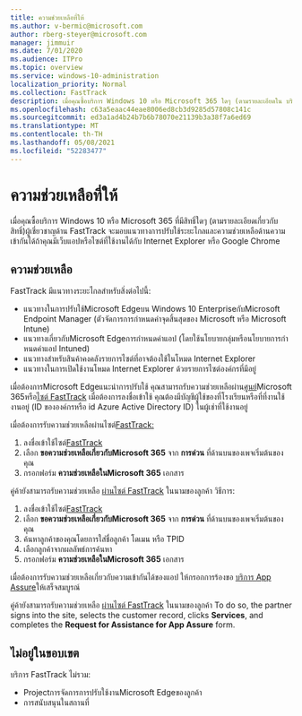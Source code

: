 ```yaml
---
title: ความช่วยเหลือที่ให้
ms.author: v-bermic@microsoft.com
author: rberg-steyer@microsoft.com
manager: jimmuir
ms.date: 7/01/2020
ms.audience: ITPro
ms.topic: overview
ms.service: windows-10-administration
localization_priority: Normal
ms.collection: FastTrack
description: เมื่อคุณซื้อบริการ Windows 10 หรือ Microsoft 365 ใดๆ (ตามรายละเอียดใน บริการและแผนที่มีสิทธิ์) ผู้เชี่ยวชาญด้าน FastTrack จะมอบแนวทางการปรับใช้ระยะไกลและความช่วยเหลือด้านความเข้ากันได้ถ้าคุณมีเว็บแอปหรือไซต์ที่ใช้งานได้กับ Internet Explorer หรือ Google Chrome
ms.openlocfilehash: c63a5eaac44eae8006ed8cb3d9285d57808c141c
ms.sourcegitcommit: ed3a1ad4b24b7b6b78070e21139b3a38f7a6ed69
ms.translationtype: MT
ms.contentlocale: th-TH
ms.lasthandoff: 05/08/2021
ms.locfileid: "52283477"
---
```

# <a name="assistance-offered"></a>ความช่วยเหลือที่ให้

เมื่อคุณซื้อบริการ Windows 10 หรือ Microsoft 365 ที่มีสิทธิ์ใดๆ (ตามรายละเอียดเกี่ยวกับสิทธิ์)[](eligibility.md)ผู้เชี่ยวชาญด้าน FastTrack จะมอบแนวทางการปรับใช้ระยะไกลและความช่วยเหลือด้านความเข้ากันได้ถ้าคุณมีเว็บแอปหรือไซต์ที่ใช้งานได้กับ Internet Explorer หรือ Google Chrome 

## <a name="assistance"></a>ความช่วยเหลือ

FastTrack มีแนวทางระยะไกลสําหรับสิ่งต่อไปนี้:
- แนวทางในการปรับใช้Microsoft Edgeบน Windows 10 EnterpriseกับMicrosoft Endpoint Manager (ตัวจัดการการกําหนดค่าจุดสิ้นสุดของ Microsoft หรือ Microsoft Intune)
- แนวทางเกี่ยวกับMicrosoft Edgeการกําหนดค่าแอป (โดยใช้นโยบายกลุ่มหรือนโยบายการกําหนดค่าแอป Intuned)
- แนวทางสําหรับสินค้าคงคลังรายการไซต์ที่อาจต้องใช้ในโหมด Internet Explorer
- แนวทางในการเปิดใช้งานโหมด Internet Explorer ด้วยรายการไซต์องค์กรที่มีอยู่

เมื่อต้องการMicrosoft Edgeแนะนําการปรับใช้ คุณสามารถรับความช่วยเหลือผ่าน[ศูนย์](https://go.microsoft.com/fwlink/?linkid=2032704)Microsoft 365หรือ[ไซต์ FastTrack](https://go.microsoft.com/fwlink/?linkid=780698) เมื่อต้องการลงชื่อเข้าใช้ คุณต้องมีบัญชีผู้ใช้ของที่โรงเรียนหรือที่ที่งานใช้งานอยู่ (ID ขององค์กรหรือ id Azure Active Directory ID) ในผู้เช่าที่ใช้งานอยู่ 

เมื่อต้องการรับความช่วยเหลือผ่านไซต์[FastTrack:](https://go.microsoft.com/fwlink/?linkid=780698) 
1.    ลงชื่อเข้าใช้ไซต์[FastTrack](https://go.microsoft.com/fwlink/?linkid=780698) 
2.    เลือก **ขอความช่วยเหลือเกี่ยวกับMicrosoft 365** จาก **การด่วน** ที่ด้านบนของเพจเริ่มต้นของคุณ
3.    กรอกฟอร์ม **ความช่วยเหลือในMicrosoft 365** เอกสาร
  
คู่ค้ายังสามารถรับความช่วยเหลือ [ผ่านไซต์ FastTrack](https://go.microsoft.com/fwlink/?linkid=780698) ในนามของลูกค้า วิธีการ:
1.    ลงชื่อเข้าใช้ไซต์[FastTrack](https://go.microsoft.com/fwlink/?linkid=780698) 
2.    เลือก **ขอความช่วยเหลือเกี่ยวกับMicrosoft 365** จาก **การด่วน** ที่ด้านบนของเพจเริ่มต้นของคุณ
3.    ค้นหาลูกค้าของคุณโดยการใส่ชื่อลูกค้า โดเมน หรือ TPID
4.    เลือกลูกค้าจากผลลัพธ์การค้นหา
5.    กรอกฟอร์ม **ความช่วยเหลือในMicrosoft 365** เอกสาร
 
เมื่อต้องการรับความช่วยเหลือเกี่ยวกับความเข้ากันได้ของแอป ให้กรอกการร้องขอ [บริการ App Assure](https://go.microsoft.com/fwlink/?linkid=2022721)ให้เสร็จสมบูรณ์

คู่ค้ายังสามารถรับความช่วยเหลือ [ผ่านไซต์ FastTrack](https://go.microsoft.com/fwlink/?linkid=780698) ในนามของลูกค้า To do so, the partner signs into the site, selects the customer record, clicks **Services**, and completes the **Request for Assistance for App Assure** form.

## <a name="out-of-scope"></a>ไม่อยู่ในขอบเขต

บริการ FastTrack ไม่รวม:
- Projectการจัดการการปรับใช้งานMicrosoft Edgeของลูกค้า
- การสนับสนุนในสถานที่

